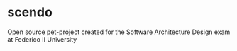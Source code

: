 # scendo
Open source pet-project created for the Software Architecture Design exam at Federico II University
